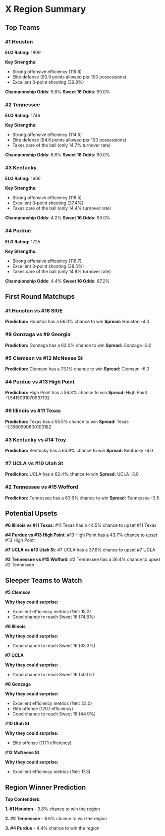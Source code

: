 # X Region Summary

## Top Teams

### #1 Houston
**ELO Rating:** 1809

**Key Strengths:**
* Strong offensive efficiency (115.8)
* Elite defense (90.9 points allowed per 100 possessions)
* Excellent 3-point shooting (39.8%)

**Championship Odds:** 9.8%
**Sweet 16 Odds:** 90.0%

### #2 Tennessee
**ELO Rating:** 1746

**Key Strengths:**
* Strong offensive efficiency (114.5)
* Elite defense (94.6 points allowed per 100 possessions)
* Takes care of the ball (only 14.7% turnover rate)

**Championship Odds:** 6.6%
**Sweet 16 Odds:** 90.0%

### #3 Kentucky
**ELO Rating:** 1666

**Key Strengths:**
* Strong offensive efficiency (116.5)
* Excellent 3-point shooting (37.4%)
* Takes care of the ball (only 14.4% turnover rate)

**Championship Odds:** 4.2%
**Sweet 16 Odds:** 90.0%

### #4 Purdue
**ELO Rating:** 1725

**Key Strengths:**
* Strong offensive efficiency (116.7)
* Excellent 3-point shooting (38.5%)
* Takes care of the ball (only 14.8% turnover rate)

**Championship Odds:** 4.4%
**Sweet 16 Odds:** 87.2%

## First Round Matchups

### #1 Houston vs #16 SIUE

**Prediction:** Houston has a 66.0% chance to win
**Spread:** Houston -4.0

### #8 Gonzaga vs #9 Georgia

**Prediction:** Gonzaga has a 62.0% chance to win
**Spread:** Gonzaga -3.0

### #5 Clemson vs #12 McNeese St

**Prediction:** Clemson has a 73.1% chance to win
**Spread:** Clemson -6.0

### #4 Purdue vs #13 High Point

**Prediction:** High Point has a 56.3% chance to win
**Spread:** High Point -1.5415091070937192

### #6 Illinois vs #11 Texas

**Prediction:** Texas has a 55.5% chance to win
**Spread:** Texas -1.3560590600103182

### #3 Kentucky vs #14 Troy

**Prediction:** Kentucky has a 65.9% chance to win
**Spread:** Kentucky -4.0

### #7 UCLA vs #10 Utah St

**Prediction:** UCLA has a 62.4% chance to win
**Spread:** UCLA -3.0

### #2 Tennessee vs #15 Wofford

**Prediction:** Tennessee has a 63.6% chance to win
**Spread:** Tennessee -3.5

## Potential Upsets

**#6 Illinois vs #11 Texas**: #11 Texas has a 44.5% chance to upset #11 Texas

**#4 Purdue vs #13 High Point**: #13 High Point has a 43.7% chance to upset #13 High Point

**#7 UCLA vs #10 Utah St**: #7 UCLA has a 37.6% chance to upset #7 UCLA

**#2 Tennessee vs #15 Wofford**: #2 Tennessee has a 36.4% chance to upset #2 Tennessee

## Sleeper Teams to Watch

**#5 Clemson**

**Why they could surprise:**
* Excellent efficiency metrics (Net: 15.2)
* Good chance to reach Sweet 16 (74.8%)

**#6 Illinois**

**Why they could surprise:**
* Good chance to reach Sweet 16 (63.3%)

**#7 UCLA**

**Why they could surprise:**
* Good chance to reach Sweet 16 (50.1%)

**#8 Gonzaga**

**Why they could surprise:**
* Excellent efficiency metrics (Net: 23.0)
* Elite offense (120.1 efficiency)
* Good chance to reach Sweet 16 (44.9%)

**#10 Utah St**

**Why they could surprise:**
* Elite offense (117.1 efficiency)

**#12 McNeese St**

**Why they could surprise:**
* Excellent efficiency metrics (Net: 17.3)

## Region Winner Prediction

**Top Contenders:**

**1. #1 Houston** - 9.8% chance to win the region

**2. #2 Tennessee** - 6.6% chance to win the region

**3. #4 Purdue** - 4.4% chance to win the region

